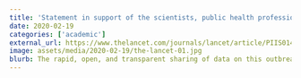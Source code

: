 ```yaml
---
title: 'Statement in support of the scientists, public health professionals, and medical professionals of China combatting COVID-19 -- The Lancet'
date: 2020-02-19
categories: ['academic']
external_url: https://www.thelancet.com/journals/lancet/article/PIIS0140-6736(20)30418-9/fulltext
image: assets/media/2020-02-19/the-lancet-01.jpg
blurb: The rapid, open, and transparent sharing of data on this outbreak is now being threatened by rumours and misinformation around its origins. We stand together to strongly condemn conspiracy theories suggesting that COVID-19 does not have a natural origin.
---
```


